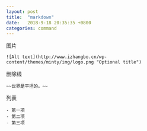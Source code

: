 ```yaml
---
layout: post
title:  "markdown"
date:   2018-9-18 20:35:35 +0800
categories: command
---
```


图片
```
![Alt text](http://www.izhangbo.cn/wp-content/themes/minty/img/logo.png "Optional title")
```

删除线
```
~~世界是平坦的。~~
```

列表
```
- 第一项
- 第二项
- 第三项
```